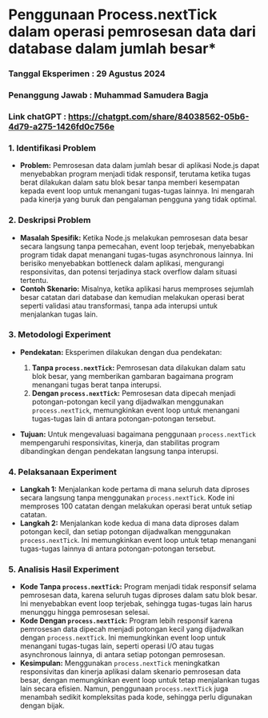 # **Penggunaan Process.nextTick dalam operasi pemrosesan data dari database dalam jumlah besar***
### Tanggal Eksperimen : 29 Agustus 2024
### Penanggung Jawab : Muhammad Samudera Bagja
### Link chatGPT     : https://chatgpt.com/share/84038562-05b6-4d79-a275-1426fd0c756e

### **1. Identifikasi Problem**
- **Problem:** Pemrosesan data dalam jumlah besar di aplikasi Node.js dapat menyebabkan program menjadi tidak responsif, terutama ketika tugas berat dilakukan dalam satu blok besar tanpa memberi kesempatan kepada event loop untuk menangani tugas-tugas lainnya. Ini mengarah pada kinerja yang buruk dan pengalaman pengguna yang tidak optimal.

### **2. Deskripsi Problem**
- **Masalah Spesifik:** Ketika Node.js melakukan pemrosesan data besar secara langsung tanpa pemecahan, event loop terjebak, menyebabkan program tidak dapat menangani tugas-tugas asynchronous lainnya. Ini berisiko menyebabkan bottleneck dalam aplikasi, mengurangi responsivitas, dan potensi terjadinya stack overflow dalam situasi tertentu. 
- **Contoh Skenario:** Misalnya, ketika aplikasi harus memproses sejumlah besar catatan dari database dan kemudian melakukan operasi berat seperti validasi atau transformasi, tanpa ada interupsi untuk menjalankan tugas lain.

### **3. Metodologi Experiment**
- **Pendekatan:** Eksperimen dilakukan dengan dua pendekatan:
  1. **Tanpa `process.nextTick`:** Pemrosesan data dilakukan dalam satu blok besar, yang memberikan gambaran bagaimana program menangani tugas berat tanpa interupsi.
  2. **Dengan `process.nextTick`:** Pemrosesan data dipecah menjadi potongan-potongan kecil yang dijadwalkan menggunakan `process.nextTick`, memungkinkan event loop untuk menangani tugas-tugas lain di antara potongan-potongan tersebut.
  
- **Tujuan:** Untuk mengevaluasi bagaimana penggunaan `process.nextTick` mempengaruhi responsivitas, kinerja, dan stabilitas program dibandingkan dengan pendekatan langsung tanpa interupsi.

### **4. Pelaksanaan Experiment**
- **Langkah 1:** Menjalankan kode pertama di mana seluruh data diproses secara langsung tanpa menggunakan `process.nextTick`. Kode ini memproses 100 catatan dengan melakukan operasi berat untuk setiap catatan.
- **Langkah 2:** Menjalankan kode kedua di mana data diproses dalam potongan kecil, dan setiap potongan dijadwalkan menggunakan `process.nextTick`. Ini memungkinkan event loop untuk tetap menangani tugas-tugas lainnya di antara potongan-potongan tersebut.

### **5. Analisis Hasil Experiment**
- **Kode Tanpa `process.nextTick`:** Program menjadi tidak responsif selama pemrosesan data, karena seluruh tugas diproses dalam satu blok besar. Ini menyebabkan event loop terjebak, sehingga tugas-tugas lain harus menunggu hingga pemrosesan selesai.
- **Kode Dengan `process.nextTick`:** Program lebih responsif karena pemrosesan data dipecah menjadi potongan kecil yang dijadwalkan dengan `process.nextTick`. Ini memungkinkan event loop untuk menangani tugas-tugas lain, seperti operasi I/O atau tugas asynchronous lainnya, di antara setiap potongan pemrosesan.
- **Kesimpulan:** Menggunakan `process.nextTick` meningkatkan responsivitas dan kinerja aplikasi dalam skenario pemrosesan data besar, dengan memungkinkan event loop untuk tetap menjalankan tugas lain secara efisien. Namun, penggunaan `process.nextTick` juga menambah sedikit kompleksitas pada kode, sehingga perlu digunakan dengan bijak.